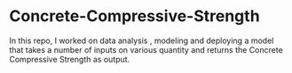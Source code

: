 # Concrete-Compressive-Strength
In this repo, I worked on data analysis , modeling and deploying a model that takes a number of inputs on various quantity and returns the Concrete Compressive Strength as output.
